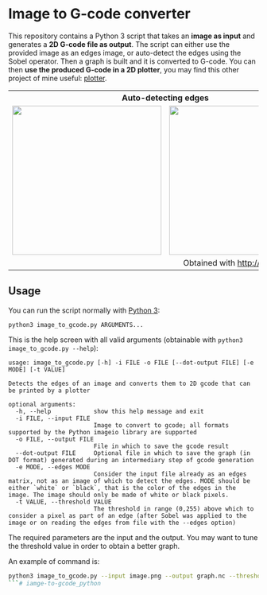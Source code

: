 # Image to G-code converter

This repository contains a Python 3 script that takes an **image as input** and generates a **2D G-code file as output**. The script can either use the provided image as an edges image, or auto-detect the edges using the Sobel operator. Then a graph is built and it is converted to G-code. You can then **use the produced G-code in a 2D plotter**, you may find this other project of mine useful: [plotter](https://github.com/Stypox/plotter).

<table>
<tr>
<th colspan=2>Auto-detecting edges</th>
<th colspan=2>Considering image as already edges</th>
</tr>
<tr>
<td><img width="300px" src="./images/tree.png"/></td>
<td><img width="300px" src="./images/tree_gcode.png"/></td>
<td><img width="200px" src="./images/flower.jpg"/></td>
<td><img width="200px" src="./images/flower_gcode.png"/></td>
</tr>
<tr>
<td colspan=4 align="center">Obtained with <a href="http://jherrm.com/gcode-viewer/">http://jherrm.com/gcode-viewer/</a></td>
</tr>
</table>

## Usage

You can run the script normally with [Python 3](https://www.python.org/downloads/):
```
python3 image_to_gcode.py ARGUMENTS...
```
This is the help screen with all valid arguments (obtainable with `python3 image_to_gcode.py --help`):
```
usage: image_to_gcode.py [-h] -i FILE -o FILE [--dot-output FILE] [-e MODE] [-t VALUE]

Detects the edges of an image and converts them to 2D gcode that can be printed by a plotter

optional arguments:
  -h, --help            show this help message and exit
  -i FILE, --input FILE
                        Image to convert to gcode; all formats supported by the Python imageio library are supported
  -o FILE, --output FILE
                        File in which to save the gcode result
  --dot-output FILE     Optional file in which to save the graph (in DOT format) generated during an intermediary step of gcode generation
  -e MODE, --edges MODE
                        Consider the input file already as an edges matrix, not as an image of which to detect the edges. MODE should be either `white` or `black`, that is the color of the edges in the image. The image should only be made of white or black pixels.
  -t VALUE, --threshold VALUE
                        The threshold in range (0,255) above which to consider a pixel as part of an edge (after Sobel was applied to the image or on reading the edges from file with the --edges option)
```

The required parameters are the input and the output. You may want to tune the threshold value in order to obtain a better graph.

An example of command is:
```sh
python3 image_to_gcode.py --input image.png --output graph.nc --threshold 100
```# iamge-to-gcode_python
